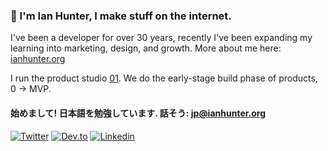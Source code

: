 ### 👋 I'm Ian Hunter, I make stuff on the internet.

I've been a developer for over 30 years, recently I've been expanding my learning into marketing, design, and growth. More about me here: [ianhunter.org](https://ianhunter.org)

I run the product studio [01](https://01.studio). We do the early-stage build phase of products, 0 -> MVP. 

#### 始めまして! 日本語を勉強しています. 話そう: jp@ianhunter.org

[![Twitter](https://img.shields.io/badge/Twitter-skyblue.svg?&logo=twitter)](https://twitter.com/ianhunter)
[![Dev.to](https://img.shields.io/badge/Dev.to-black.svg?logo=dev)](https://dev.to/ianh)
[![Linkedin](https://img.shields.io/badge/LinkedIn-blue.svg?&logo=linkedin)](https://www.linkedin.com/in/ianhunter)
